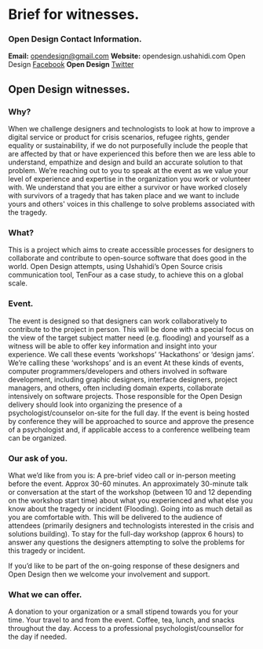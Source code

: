 
# Brief for witnesses.


### Open Design Contact Information.

**Email:** opendesign@gmail.com
**Website:** opendesign.ushahidi.com
Open Design [Facebook](https://www.facebook.com/OpenDesignIs/)
**Open Design** [Twitter](https://twitter.com/opendesignis)


## Open Design witnesses.

### Why?
When we challenge designers and technologists to look at how to improve a digital service or product for crisis scenarios, refugee rights, gender equality or sustainability, if we do not purposefully include the people that are affected by that or have experienced this before then we are less able to understand, empathize and design and build an accurate solution to that problem.
We’re reaching out to you to speak at the event as we value your level of experience and expertise in the organization you work or volunteer with. We understand that you are either a survivor or have worked closely with survivors of a tragedy that has taken place and we want to include yours and others' voices in this challenge to solve problems associated with the tragedy. 

### What?
This is a project which aims to create accessible processes for designers to collaborate and contribute to open-source software that does good in the world. Open Design attempts, using Ushahidi’s Open Source crisis communication tool, TenFour as a case study, to achieve this on a global scale.

### Event.
The event is designed so that designers can work collaboratively to contribute to the project in person. This will be done with a special focus on the view of the target subject matter need (e.g. flooding) and yourself as a witness will be able to offer key information and insight into your experience. 
We call these events ‘workshops’ ‘Hackathons’ or ‘design jams’. We’re calling these ‘workshops’ and is an event At these kinds of events, computer programmers/developers and others involved in software development, including graphic designers, interface designers, project managers, and others, often including domain experts, collaborate intensively on software projects.
Those responsible for the Open Design delivery should look into organizing the presence of a psychologist/counselor on-site for the full day. If the event is being hosted by conference they will be approached to source and approve the presence of a psychologist and, if applicable access to a conference wellbeing team can be organized.

### Our ask of you.
What we’d like from you is:
A pre-brief video call or in-person meeting before the event. Approx 30-60 minutes.
An approximately 30-minute talk or conversation at the start of the workshop (between 10 and 12 depending on the workshop start time) about what you experienced and what else you know about the tragedy or incident (Flooding). Going into as much detail as you are comfortable with. This will be delivered to the audience of attendees (primarily designers and technologists interested in the crisis and solutions building).
To stay for the full-day workshop (approx 6 hours) to answer any questions the designers attempting to solve the problems for this tragedy or incident.

If you’d like to be part of the on-going response of these designers and Open Design then we welcome your involvement and support.

### What we can offer.
A donation to your organization or a small stipend towards you for your time.
Your travel to and from the event.
Coffee, tea, lunch, and snacks throughout the day.
Access to a professional psychologist/counsellor for the day if needed.



